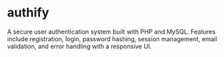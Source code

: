 # authify
A secure user authentication system built with PHP and MySQL. Features include registration, login, password hashing, session management, email validation, and error handling with a responsive UI.
